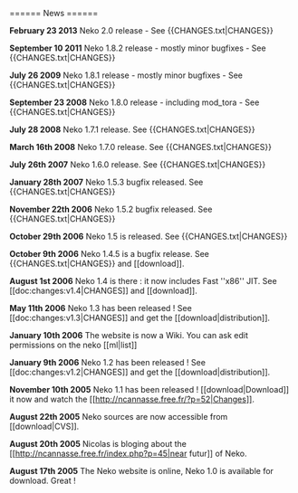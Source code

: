 ====== News ======

**February 23 2013** Neko 2.0 release - See {{CHANGES.txt|CHANGES}}

**September 10 2011** Neko 1.8.2 release - mostly minor bugfixes - See {{CHANGES.txt|CHANGES}}

**July 26 2009** Neko 1.8.1 release - mostly minor bugfixes - See {{CHANGES.txt|CHANGES}}

**September 23 2008** Neko 1.8.0 release - including mod_tora - See {{CHANGES.txt|CHANGES}}

**July 28 2008** Neko 1.7.1 release. See {{CHANGES.txt|CHANGES}}

**March 16th 2008** Neko 1.7.0 release. See {{CHANGES.txt|CHANGES}}

**July 26th 2007** Neko 1.6.0 release. See {{CHANGES.txt|CHANGES}}

**January 28th 2007** Neko 1.5.3 bugfix released. See {{CHANGES.txt|CHANGES}}

**November 22th 2006** Neko 1.5.2 bugfix released. See {{CHANGES.txt|CHANGES}}

**October 29th 2006** Neko 1.5 is released. See {{CHANGES.txt|CHANGES}}

**October 9th 2006** Neko 1.4.5 is a bugfix release. See {{CHANGES.txt|CHANGES}} and [[download]].

**August 1st 2006** Neko 1.4 is there : it now includes Fast ''x86'' JIT. See [[doc:changes:v1.4|CHANGES]] and [[download]].

**May 11th 2006** Neko 1.3 has been released ! See [[doc:changes:v1.3|CHANGES]] and get the [[download|distribution]].

**January 10th 2006** The website is now a Wiki. You can ask edit permissions on the neko [[ml|list]]

**January 9th 2006** Neko 1.2 has been released ! See [[doc:changes:v1.2|CHANGES]] and get the [[download|distribution]].

**November 10th 2005** Neko 1.1 has been released ! [[download|Download]] it now and watch the [[http://ncannasse.free.fr/?p=52|Changes]].

**August 22th 2005** Neko sources are now accessible from [[download|CVS]].

**August 20th 2005** Nicolas is bloging about the [[http://ncannasse.free.fr/index.php?p=45|near futur]] of Neko.

**August 17th 2005** The Neko website is online, Neko 1.0 is available for download. Great !
